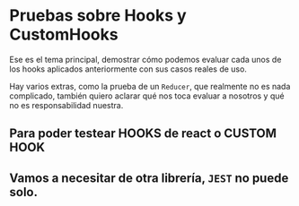 # Pruebas sobre Hooks y CustomHooks

Ese es el tema principal, demostrar cómo podemos evaluar cada unos de los hooks aplicados anteriormente con sus casos reales de uso.

Hay varios extras, como la prueba de un `Reducer`, que realmente no es nada complicado, también quiero aclarar qué nos toca evaluar a nosotros y qué no es responsabilidad nuestra.

## Para poder testear HOOKS de react o CUSTOM HOOK

## Vamos a necesitar de otra librería, `JEST` no puede solo.
